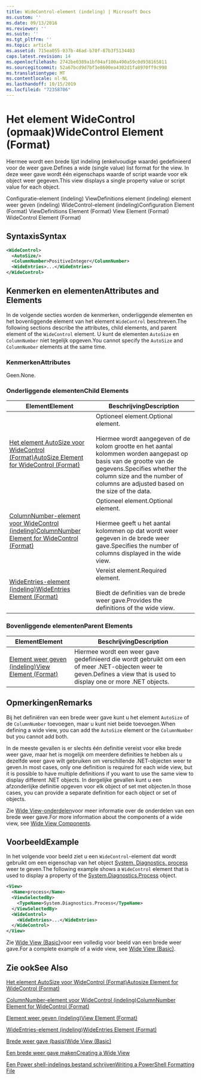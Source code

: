 ```yaml
---
title: WideControl-element (indeling) | Microsoft Docs
ms.custom: ''
ms.date: 09/13/2016
ms.reviewer: ''
ms.suite: ''
ms.tgt_pltfrm: ''
ms.topic: article
ms.assetid: 715ea055-037b-46ad-b70f-87b3f5134403
caps.latest.revision: 14
ms.openlocfilehash: 2742be0389a1bf04af100a490a59c0d938165811
ms.sourcegitcommit: 52a67bcd9d7bf3e8600ea4302d1fa8970ff9c998
ms.translationtype: MT
ms.contentlocale: nl-NL
ms.lasthandoff: 10/15/2019
ms.locfileid: "72358706"
---
```

# <a name="widecontrol-element-format"></a><span data-ttu-id="e5f25-102">Het element WideControl (opmaak)</span><span class="sxs-lookup"><span data-stu-id="e5f25-102">WideControl Element (Format)</span></span>

<span data-ttu-id="e5f25-103">Hiermee wordt een brede lijst indeling (enkelvoudige waarde) gedefinieerd voor de weer gave.</span><span class="sxs-lookup"><span data-stu-id="e5f25-103">Defines a wide (single value) list format for the view.</span></span> <span data-ttu-id="e5f25-104">In deze weer gave wordt één eigenschaps waarde of script waarde voor elk object weer gegeven.</span><span class="sxs-lookup"><span data-stu-id="e5f25-104">This view displays a single property value or script value for each object.</span></span>

<span data-ttu-id="e5f25-105">Configuratie-element (indeling) ViewDefinitions element (indeling) element weer geven (indeling) WideControl-element (indeling)</span><span class="sxs-lookup"><span data-stu-id="e5f25-105">Configuration Element (Format) ViewDefinitions Element (Format) View Element (Format) WideControl Element (Format)</span></span>

## <a name="syntax"></a><span data-ttu-id="e5f25-106">Syntaxis</span><span class="sxs-lookup"><span data-stu-id="e5f25-106">Syntax</span></span>

```xml
<WideControl>
  <AutoSize/>
  <ColumnNumber>PositiveInteger</ColumnNumber>
  <WideEntries>...</WideEntries>
</WideControl>
```

## <a name="attributes-and-elements"></a><span data-ttu-id="e5f25-107">Kenmerken en elementen</span><span class="sxs-lookup"><span data-stu-id="e5f25-107">Attributes and Elements</span></span>

<span data-ttu-id="e5f25-108">In de volgende secties worden de kenmerken, onderliggende elementen en het bovenliggende element van het element `WideControl` beschreven.</span><span class="sxs-lookup"><span data-stu-id="e5f25-108">The following sections describe the attributes, child elements, and parent element of the `WideControl` element.</span></span> <span data-ttu-id="e5f25-109">U kunt de elementen `AutoSize` en `ColumnNumber` niet tegelijk opgeven.</span><span class="sxs-lookup"><span data-stu-id="e5f25-109">You cannot specify the `AutoSize` and `ColumnNumber` elements at the same time.</span></span>

### <a name="attributes"></a><span data-ttu-id="e5f25-110">Kenmerken</span><span class="sxs-lookup"><span data-stu-id="e5f25-110">Attributes</span></span>

<span data-ttu-id="e5f25-111">Geen.</span><span class="sxs-lookup"><span data-stu-id="e5f25-111">None.</span></span>

### <a name="child-elements"></a><span data-ttu-id="e5f25-112">Onderliggende elementen</span><span class="sxs-lookup"><span data-stu-id="e5f25-112">Child Elements</span></span>

|<span data-ttu-id="e5f25-113">Element</span><span class="sxs-lookup"><span data-stu-id="e5f25-113">Element</span></span>|<span data-ttu-id="e5f25-114">Beschrijving</span><span class="sxs-lookup"><span data-stu-id="e5f25-114">Description</span></span>|
|-------------|-----------------|
|[<span data-ttu-id="e5f25-115">Het element AutoSize voor WideControl (Format)</span><span class="sxs-lookup"><span data-stu-id="e5f25-115">AutoSize Element for WideControl (Format)</span></span>](./autosize-element-for-widecontrol-format.md)|<span data-ttu-id="e5f25-116">Optioneel element.</span><span class="sxs-lookup"><span data-stu-id="e5f25-116">Optional element.</span></span><br /><br /> <span data-ttu-id="e5f25-117">Hiermee wordt aangegeven of de kolom grootte en het aantal kolommen worden aangepast op basis van de grootte van de gegevens.</span><span class="sxs-lookup"><span data-stu-id="e5f25-117">Specifies whether the column size and the number of columns are adjusted based on the size of the data.</span></span>|
|[<span data-ttu-id="e5f25-118">ColumnNumber-element voor WideControl (indeling)</span><span class="sxs-lookup"><span data-stu-id="e5f25-118">ColumnNumber Element for WideControl (Format)</span></span>](./columnnumber-element-for-widecontrol-format.md)|<span data-ttu-id="e5f25-119">Optioneel element.</span><span class="sxs-lookup"><span data-stu-id="e5f25-119">Optional element.</span></span><br /><br /> <span data-ttu-id="e5f25-120">Hiermee geeft u het aantal kolommen op dat wordt weer gegeven in de brede weer gave.</span><span class="sxs-lookup"><span data-stu-id="e5f25-120">Specifies the number of columns displayed in the wide view.</span></span>|
|[<span data-ttu-id="e5f25-121">WideEntries-element (indeling)</span><span class="sxs-lookup"><span data-stu-id="e5f25-121">WideEntries Element (Format)</span></span>](./wideentries-element-for-widecontrol-format.md)|<span data-ttu-id="e5f25-122">Vereist element.</span><span class="sxs-lookup"><span data-stu-id="e5f25-122">Required element.</span></span><br /><br /> <span data-ttu-id="e5f25-123">Biedt de definities van de brede weer gave.</span><span class="sxs-lookup"><span data-stu-id="e5f25-123">Provides the definitions of the wide view.</span></span>|

### <a name="parent-elements"></a><span data-ttu-id="e5f25-124">Bovenliggende elementen</span><span class="sxs-lookup"><span data-stu-id="e5f25-124">Parent Elements</span></span>

|<span data-ttu-id="e5f25-125">Element</span><span class="sxs-lookup"><span data-stu-id="e5f25-125">Element</span></span>|<span data-ttu-id="e5f25-126">Beschrijving</span><span class="sxs-lookup"><span data-stu-id="e5f25-126">Description</span></span>|
|-------------|-----------------|
|[<span data-ttu-id="e5f25-127">Element weer geven (indeling)</span><span class="sxs-lookup"><span data-stu-id="e5f25-127">View Element (Format)</span></span>](./view-element-format.md)|<span data-ttu-id="e5f25-128">Hiermee wordt een weer gave gedefinieerd die wordt gebruikt om een of meer .NET-objecten weer te geven.</span><span class="sxs-lookup"><span data-stu-id="e5f25-128">Defines a view that is used to display one or more .NET objects.</span></span>|

## <a name="remarks"></a><span data-ttu-id="e5f25-129">Opmerkingen</span><span class="sxs-lookup"><span data-stu-id="e5f25-129">Remarks</span></span>

<span data-ttu-id="e5f25-130">Bij het definiëren van een brede weer gave kunt u het element `AutoSize` of de `ColumnNumber` toevoegen, maar u kunt niet beide toevoegen.</span><span class="sxs-lookup"><span data-stu-id="e5f25-130">When defining a wide view, you can add the `AutoSize` element or the `ColumnNumber` but you cannot add both.</span></span>

<span data-ttu-id="e5f25-131">In de meeste gevallen is er slechts één definitie vereist voor elke brede weer gave, maar het is mogelijk om meerdere definities te hebben als u dezelfde weer gave wilt gebruiken om verschillende .NET-objecten weer te geven.</span><span class="sxs-lookup"><span data-stu-id="e5f25-131">In most cases, only one definition is required for each wide view, but it is possible to have multiple definitions if you want to use the same view to display different .NET objects.</span></span> <span data-ttu-id="e5f25-132">In dergelijke gevallen kunt u een afzonderlijke definitie opgeven voor elk object of set met objecten.</span><span class="sxs-lookup"><span data-stu-id="e5f25-132">In those cases, you can provide a separate definition for each object or set of objects.</span></span>

<span data-ttu-id="e5f25-133">Zie [Wide View-onderdelen](./creating-a-wide-view.md)voor meer informatie over de onderdelen van een brede weer gave.</span><span class="sxs-lookup"><span data-stu-id="e5f25-133">For more information about the components of a wide view, see [Wide View Components](./creating-a-wide-view.md).</span></span>

## <a name="example"></a><span data-ttu-id="e5f25-134">Voorbeeld</span><span class="sxs-lookup"><span data-stu-id="e5f25-134">Example</span></span>

<span data-ttu-id="e5f25-135">In het volgende voor beeld ziet u een `WideControl`-element dat wordt gebruikt om een eigenschap van het object [System. Diagnostics. process](/dotnet/api/System.Diagnostics.Process) weer te geven.</span><span class="sxs-lookup"><span data-stu-id="e5f25-135">The following example shows a `WideControl` element that is used to display a property of the [System.Diagnostics.Process](/dotnet/api/System.Diagnostics.Process) object.</span></span>

```xml
<View>
  <Name>process</Name>
  <ViewSelectedBy>
    <TypeName>System.Diagnostics.Process</TypeName>
  </ViewSelectedBy>
  <WideControl>
    <WideEntries>...</WideEntries>
  </WideControl>
</View>
```

<span data-ttu-id="e5f25-136">Zie [Wide View (Basic)](./wide-view-basic.md)voor een volledig voor beeld van een brede weer gave.</span><span class="sxs-lookup"><span data-stu-id="e5f25-136">For a complete example of a wide view, see [Wide View (Basic)](./wide-view-basic.md).</span></span>

## <a name="see-also"></a><span data-ttu-id="e5f25-137">Zie ook</span><span class="sxs-lookup"><span data-stu-id="e5f25-137">See Also</span></span>

[<span data-ttu-id="e5f25-138">Het element AutoSize voor WideControl (Format)</span><span class="sxs-lookup"><span data-stu-id="e5f25-138">Autosize Element for WideControl (Format)</span></span>](./autosize-element-for-widecontrol-format.md)

[<span data-ttu-id="e5f25-139">ColumnNumber-element voor WideControl (indeling)</span><span class="sxs-lookup"><span data-stu-id="e5f25-139">ColumnNumber Element for WideControl (Format)</span></span>](./columnnumber-element-for-widecontrol-format.md)

[<span data-ttu-id="e5f25-140">Element weer geven (indeling)</span><span class="sxs-lookup"><span data-stu-id="e5f25-140">View Element (Format)</span></span>](./view-element-format.md)

[<span data-ttu-id="e5f25-141">WideEntries-element (indeling)</span><span class="sxs-lookup"><span data-stu-id="e5f25-141">WideEntries Element (Format)</span></span>](./wideentries-element-for-widecontrol-format.md)

[<span data-ttu-id="e5f25-142">Brede weer gave (basis)</span><span class="sxs-lookup"><span data-stu-id="e5f25-142">Wide View (Basic)</span></span>](./wide-view-basic.md)

[<span data-ttu-id="e5f25-143">Een brede weer gave maken</span><span class="sxs-lookup"><span data-stu-id="e5f25-143">Creating a Wide View</span></span>](./creating-a-wide-view.md)

[<span data-ttu-id="e5f25-144">Een Power shell-indelings bestand schrijven</span><span class="sxs-lookup"><span data-stu-id="e5f25-144">Writing a PowerShell Formatting File</span></span>](./writing-a-powershell-formatting-file.md)
